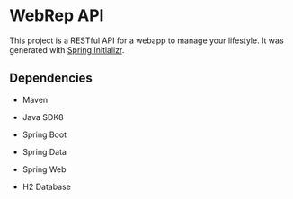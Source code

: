 # WebRep API

This project is a RESTful API for a webapp to manage your lifestyle.
It was generated with [Spring Initializr].

## Dependencies
- Maven
- Java SDK8
- Spring Boot
- Spring Data
- Spring Web
- H2 Database


   [Spring Initializr]: <https://start.spring.io/>
   
   
